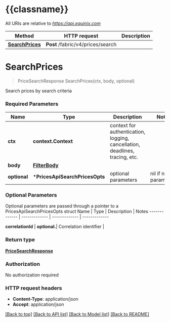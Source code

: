 # {{classname}}

All URIs are relative to *https://api.equinix.com*

Method | HTTP request | Description
------------- | ------------- | -------------
[**SearchPrices**](PricesApi.md#SearchPrices) | **Post** /fabric/v4/prices/search | 

# **SearchPrices**
> PriceSearchResponse SearchPrices(ctx, body, optional)


Search prices by search criteria

### Required Parameters

Name | Type | Description  | Notes
------------- | ------------- | ------------- | -------------
 **ctx** | **context.Context** | context for authentication, logging, cancellation, deadlines, tracing, etc.
  **body** | [**FilterBody**](FilterBody.md)|  | 
 **optional** | ***PricesApiSearchPricesOpts** | optional parameters | nil if no parameters

### Optional Parameters
Optional parameters are passed through a pointer to a PricesApiSearchPricesOpts struct
Name | Type | Description  | Notes
------------- | ------------- | ------------- | -------------

 **correlationId** | **optional.**| Correlation identifier | 

### Return type

[**PriceSearchResponse**](PriceSearchResponse.md)

### Authorization

No authorization required

### HTTP request headers

 - **Content-Type**: application/json
 - **Accept**: application/json

[[Back to top]](#) [[Back to API list]](../README.md#documentation-for-api-endpoints) [[Back to Model list]](../README.md#documentation-for-models) [[Back to README]](../README.md)

